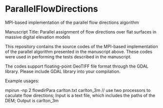 # ParallelFlowDirections
MPI-based implementation of the parallel flow directions algorithm

Manuscript Title: Parallel assignment of flow directions over flat surfaces in massive digital elevation models

This repository contains the source codes of the MPI-based implementation of the parallel algorithm presented in the manuscript above. These codes were used in performing the tests described in the manuscript.

The codes support floating-point GeoTIFF file format through the GDAL library. Please include GDAL library into your compilation.

Example usages:

mpirun -np 2 flowdirPara carlton.txt carlton_3m    // use two processors to caculate flow directions; Input is a text file, which includes the paths of the DEM; Output is carlton_3m


